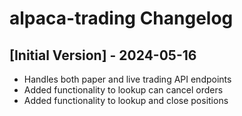 # alpaca-trading Changelog

## [Initial Version] - 2024-05-16

- Handles both paper and live trading API endpoints
- Added functionality to lookup can cancel orders
- Added functionality to lookup and close positions
